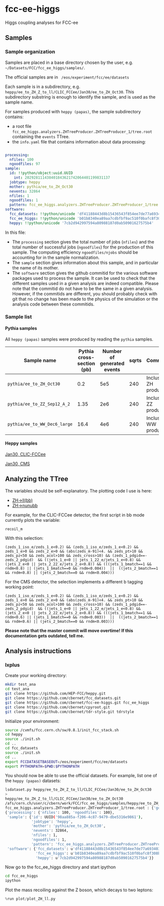 # fcc-ee-higgs
Higgs coupling analyses for FCC-ee

## Samples 

### Sample organization

Samples are placed in a base directory chosen by the user, e.g. `~/Datasets/FCC/fcc_ee_higgs/samples/`. 

The official samples are in ` /eos/experiment/fcc/ee/datasets`

Each sample is in a subdirectory, e.g. `heppy/ee_to_ZH_Z_to_ll/CLIC_FCCee/Jan30/ee_to_ZH_Oct30`. This subdirectory substring is enough to identify the sample, and is used as the sample name. 

For samples produced with `heppy (papas)`, the sample subdirectory contains: 

 - a root file `fcc_ee_higgs.analyzers.ZHTreeProducer.ZHTreeProducer_1/tree.root` containing the `events` TTree. 
 - the `info.yaml` file that contains information about data processing: 

```yaml

processing:
  nfiles: 100
  ngoodfiles: 97
sample:
  id: !!python/object:uuid.UUID
    int: 202928111438401843621742064401199831137
  jobtype: heppy
  mother: pythia/ee_to_ZH_Oct30
  nevents: 32864
  nfiles: 1
  ngoodfiles: 1
  pattern: fcc_ee_higgs.analyzers.ZHTreeProducer.ZHTreeProducer_1/tree.root
software:
  fcc_datasets: !!python/unicode 'df41188443d8b15436543f854ee7de77a6934036'
  fcc_ee_higgs: !!python/unicode 'b01b8340ea89aa7cdbfbf9ac510f0bafc8f308b0'
  heppy: !!python/unicode '7cb2d942997594a80988187d0ab50901627575b4'
```

In this file: 

 - The `processing` section gives the total number of jobs (`nfiles`) and the total number of successful jobs (`ngoodfiles`) for the production of this sample. The computing efficiency `ngoodfiles/njobs` should be accounting for in the sample normalization.
 - The `sample` section gives information about this sample, and in particular the name of its mother. 
 - The `software` section gives the github commitid for the various software packages used to process the sample. It can be used to check that the different samples used in a given analysis are indeed compatible. Please note that the commitid do not have to be the same in a given analysis. However, if the commitids are different, you should probably check with git that no change has been made to the physics of the simulation or the analysis code between these commitids.  

### Sample list

#### Pythia samples 

All `heppy (papas)` samples were produced by reading the `pythia` samples.

|Sample name |Pythia cross-section (pb) |Number of generated events|sqrts |Comments |
|---|---|---|---|---|
|`pythia/ee_to_ZH_Oct30` |0.2 |5e5 |240 |Inclusive ZH production |
|`pythia/ee_to_ZZ_Sep12_A_2`|1.35 |2e6 |240 |Inclusive ZZ production |
|`pythia/ee_to_WW_Dec6_large`|16.4 |4e6 |240 |Inclusive WW production |

#### Heppy samples

[Jan30, CLIC-FCCee](results/Jan30/clic.md)

[Jan30, CMS](results/Jan30/cms.md)


## Analyzing the TTree

The variables should be self-explanatory. 
The plotting code I use is here: 

 - [ZH->ll(bb)](https://github.com/cbernet/fcc-ee-higgs/blob/master/plot/plot_ZH_ll.py)
 - [ZH->nunubb](https://github.com/cbernet/fcc-ee-higgs/blob/master/plot/plot_ZH_nunubb.py)

For example, for the CLIC-FCCee detector, the first script in bb mode currently plots the variable:

`recoil_m`

With this selection: 

`
(zeds_1_iso_e/zeds_1_e<0.2) && (zeds_1_iso_e/zeds_1_e<0.2) && zeds_1_e>0 && zeds_2_e>0 && (abs(zeds_m-91)<4. && zeds_pt>10 && zeds_pz<50 && zeds_acol>100 && zeds_cross>10) && (zeds_1_pdgid==-zeds_2_pdgid)  && ((jets_1_e<0 || jets_1_22_e/jets_1_e<0.8) && (jets_2_e<0 || jets_2_22_e/jets_2_e<0.8)) && (((jets_1_bmatch==1 && rndm<0.8) || (jets_1_bmatch==0 && rndm<0.004))  ||  ((jets_2_bmatch==1 && rndm<0.8) || (jets_2_bmatch==0 && rndm<0.004)))
`

For the CMS detector, the selection implements a different b tagging working point:  

`
(zeds_1_iso_e/zeds_1_e<0.2) && (zeds_1_iso_e/zeds_1_e<0.2) && zeds_1_e>0 && zeds_2_e>0 && (abs(zeds_m-91)<4. && zeds_pt>10 && zeds_pz<50 && zeds_acol>100 && zeds_cross>10) && (zeds_1_pdgid==-zeds_2_pdgid)  && ((jets_1_e<0 || jets_1_22_e/jets_1_e<0.8) && (jets_2_e<0 || jets_2_22_e/jets_2_e<0.8)) && (((jets_1_bmatch==1 && rndm<0.6) || (jets_1_bmatch==0 && rndm<0.003))  ||  ((jets_2_bmatch==1 && rndm<0.6) || (jets_2_bmatch==0 && rndm<0.003)))
`

**Please note that the master commit will move overtime! If this documentation gets outdated, tell me.** 

## Analysis instructions


### lxplus

Create your working directory: 

```bash
mkdir test_ana
cd test_ana
git clone https://github.com/HEP-FCC/heppy.git
git clone https://github.com/cbernet/fcc_datasets.git
git clone https://github.com/cbernet/fcc-ee-higgs.git fcc_ee_higgs
git clone https://github.com/cbernet/cpyroot.git
git clone https://github.com/cbernet/tdr-style.git tdrstyle
```

Initialize your environment: 

```bash
source /cvmfs/fcc.cern.ch/sw/0.8.1/init_fcc_stack.sh
cd heppy
source ./init.sh
cd ..
cd fcc_datasets
source ./init.sh
cd ..
export FCCDATASETBASEOUT=/eos/experiment/fcc/ee/datasets
export PYTHONPATH=$PWD:$PYTHONPATH
```

You should now be able to use the official datasets. For example, list one of the `heppy (papas)` datasets: 

```bash
lsdataset.py heppy/ee_to_ZH_Z_to_ll/CLIC_FCCee/Jan30/ee_to_ZH_Oct30
>
heppy/ee_to_ZH_Z_to_ll/CLIC_FCCee/Jan30/ee_to_ZH_Oct30
/afs/cern.ch/user/c/cbern/work/FCC/fcc_ee_higgs/samples/heppy/ee_to_ZH_Z_to_ll/CLIC_FCCee/Jan30/ee_to_ZH_Oct30
fcc_ee_higgs.analyzers.ZHTreeProducer.ZHTreeProducer_1/tree.root : {'good': True, 'n_events': 32864, 'zero_size': False}
{'processing': {'nfiles': 100, 'ngoodfiles': 100},
 'sample': {'id': UUID('98aa885a-f206-4c87-9479-dbe5316e9861'),
            'jobtype': 'heppy',
            'mother': 'pythia/ee_to_ZH_Oct30',
            'nevents': 32864,
            'nfiles': 1,
            'ngoodfiles': 1,
            'pattern': 'fcc_ee_higgs.analyzers.ZHTreeProducer.ZHTreeProducer_1/tree.root'},
 'software': {'fcc_datasets': u'df41188443d8b15436543f854ee7de77a6934036',
              'fcc_ee_higgs': u'b01b8340ea89aa7cdbfbf9ac510f0bafc8f308b0',
              'heppy': u'7cb2d942997594a80988187d0ab50901627575b4'}}
```

Now go to the fcc_ee_higgs directory and start ipython

```bash 
cd fcc_ee_higgs
ipython
```

Plot the mass recoiling against the Z boson, which decays to two leptons: 

```python
%run plot/plot_ZH_ll.py
```
